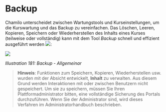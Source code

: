 
# Backup

Chamilo unterscheidet zwischen Wartungstools und Kurseinstellungen, um die Kurswartung und das Backup zu vereinfachen. Das Löschen, Leeren, Kopieren, Speichern oder Wiederherstellen des Inhalts eines Kurses \(teilweise oder vollständig\) kann mit dem Tool _Backup_ schnell und effizient ausgeführt werden ![](../../.gitbook/assets/graphics329.gif):

![](../../.gitbook/assets/images250.png)

_Illustration 181: Backup - Allgemeinar_

> **Hinweis**: Funktionen zum Speichern, Kopieren, Wiederherstellen usw. wurden mit der Absicht entwickelt, **Inhalt** zu verwalten. Aus diesem Grund werden Interaktionen mit oder zwischen Benutzern nicht gespeichert. Um sie zu speichern, müssen Sie Ihren Plattformadministrator bitten, eine vollständige Sicherung des Portals durchzuführen. Wenn Sie der Administrator sind, wird dieses Verfahren im Administratorhandbuch beschrieben.
